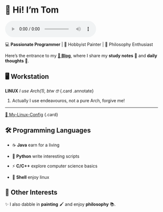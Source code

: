 # 👋 Hi! I’m **Tom**

![type:audio](./introduction.mp3)

💻 **Passionate Programmer** | 🎨 Hobbyist Painter | 📖 Philosophy Enthusiast

Here’s the entrance to my **[🚀 Blog](blog/index.md)**, where I share my **study notes** 📝 and **daily thoughts** 💭.

## 🖥️ Workstation

<div class="grid" markdown>
  
**LINUX** _I use Arch(1), btw 🤓_
{.card .annotate}

1. Actually I use endeavouros, not a pure Arch, forgive me!

---

[📝 My-Linux-Config](blog/posts/My-Linux-Config.md)
{.card}

</div>

## 🛠️ Programming Languages

<div class="grid cards" markdown>

- ☕ **Java** earn for a living

- 🐍 **Python** write interesting scripts

- ⚡ **C/C++** explore computer science basics

- 📜 **Shell** enjoy linux

</div>

## 🎨 Other Interests

✨ I also dabble in **painting** 🖌️ and enjoy **philosophy** 📚.
